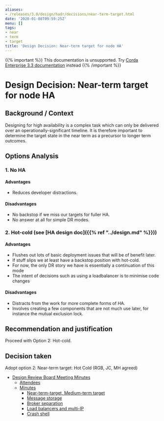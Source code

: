 ```yaml
---
aliases:
- /releases/3.0/design/hadr/decisions/near-term-target.html
date: '2020-01-08T09:59:25Z'
menu: []
tags:
- near
- term
- target
title: 'Design Decision: Near-term target for node HA'
---
```

{{% important %}}
This documentation is unsupported.
Try [Corda Enterprise 3.3 documentation](/docs/corda-enterprise/3.3/_index.md) instead
{{% /important %}}


# Design Decision: Near-term target for node HA


## Background / Context

Designing for high availability is a complex task which can only be delivered over an operationally-significant
timeline. It is therefore important to determine the target state in the near term as a precursor to longer term
outcomes.


## Options Analysis


### 1. No HA


#### Advantages


* Reduces developer distractions.


#### Disadvantages


* No backstop if we miss our targets for fuller HA.
* No answer at all for simple DR modes.


### 2. Hot-cold (see [HA design doc]({{% ref "../design.md" %}}))


#### Advantages


* Flushes out lots of basic deployment issues that will be of benefit later.
* If stuff slips we at least have a backstop position with hot-cold.
* For now, the only DR story we have is essentially a continuation of this mode
* The intent of decisions such as using a loadbalancer is to minimise code changes


#### Disadvantages


* Distracts from the work for more complete forms of HA.
* Involves creating a few components that are not much use later, for instance the mutual exclusion lock.


## Recommendation and justification

Proceed with Option 2: Hot-cold.


## Decision taken

Adopt option 2: Near-term target: Hot Cold (RGB, JC, MH agreed)



* [Design Review Board Meeting Minutes](drb-meeting-20171116.md)
    * [Attendees](drb-meeting-20171116.md#attendees)
    * [Minutes](drb-meeting-20171116.md#minutes)
        * [Near-term-target, Medium-term target](drb-meeting-20171116.md#near-term-target-medium-term-target)
        * [Message storage](drb-meeting-20171116.md#id1)
        * [Broker separation](drb-meeting-20171116.md#id2)
        * [Load balancers and multi-IP](drb-meeting-20171116.md#id3)
        * [Crash shell](drb-meeting-20171116.md#id4)








